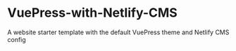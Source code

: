 # VuePress-with-Netlify-CMS
A website starter template with the default VuePress theme and Netlify CMS config
